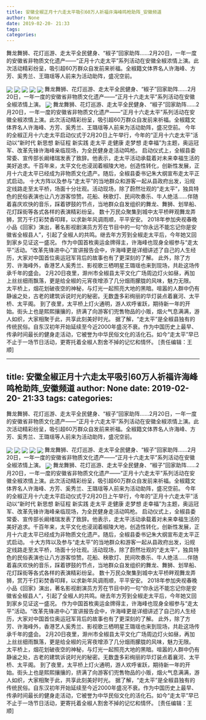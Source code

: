 ```yaml
---
title: 安徽全椒正月十六走太平吸引60万人祈福许海峰鸣枪助阵_安徽频道
author: None
date: 2019-02-20- 21:33
tags: 
categories: 
---
```

舞龙舞狮、花灯巡游、走太平全民健身、“椒子”回家助阵......2月20日，一年一度的安徽省非物质文化遗产——“正月十六走太平”系列活动在安徽全椒浓情上演。此次活动精彩纷呈，吸引超60万群众自发前来祈福。全椒籍文体界名人许海峰、方芳、奚秀兰、王璐瑶等人前来为活动助阵，盛况空前。
<!-- more -->
                
<img align="center" border="0" src="http://p0.ifengimg.com/a/2019_08/93086194c874059_size109_w640_h426.jpg" />
                
<img align="center" border="0" src="http://p0.ifengimg.com/a/2019_08/f57816d1130641a_size135_w640_h426.jpg" />
            
<img align="center" border="0" src="http://p0.ifengimg.com/a/2019_08/ab9aadb4341f660_size154_w640_h426.jpg" />
<img align="center" border="0" src="http://p3.ifengimg.com/a/2019_08/6c0e0b04cd6c756_size70_w640_h426.jpg" />
<img align="center" border="0" src="http://p2.ifengimg.com/a/2019_08/9cd6b8926b08924_size68_w640_h426.jpg" />
舞龙舞狮、花灯巡游、走太平全民健身、“椒子”回家助阵......2月20日，一年一度的安徽省非物质文化遗产——“正月十六走太平”系列活动在安徽全椒浓情上演。
<img align="center" border="0" src="http://p2.ifengimg.com/a/2016/0810/204c433878d5cf9size1_w16_h16.png" />
舞龙舞狮、花灯巡游、走太平全民健身、“椒子”回家助阵......2月20日，一年一度的安徽省非物质文化遗产——“正月十六走太平”系列活动在安徽全椒浓情上演。此次活动精彩纷呈，吸引超60万群众自发前来祈福。全椒籍文体界名人许海峰、方芳、奚秀兰、王璐瑶等人前来为活动助阵，盛况空前。
今年的全椒正月十六走太平启动仪式于2月20日上午举行，今年的“正月十六走太平”活动以“新时代 新思想 新征程 新实践 走太平 走健康 走梦想 走幸福”为主题，奥运冠军、改革先锋许海峰亲临现场，为全民健身走活动鸣枪。
启动仪式上，全椒县委常委、宣传部长阚绪瑞发表了致辞。他表示，走太平活动承载着对未来幸福生活的美好追求。千百年来，太平文化也浸润着椒陵大地，创造性转化，创新性发展，正月十六走太平已经成为非物质文化遗产。随后，全椒县委书记朱大纲宣布走太平正式启动。
十大方阵以及参与“走太平”的当地群众和游客一起从县政府出发，沿规定线路走至太平桥，场面十分壮观。活动现场，除了蔚然壮观的“走太平”，独具特色的民俗表演也让八方游客惊赞。花船、秧歌灯、民间吹奏乐、牛人绝活......伴随着喜庆欢快的音乐，踩着锣鼓的节点，当地群众自发组织的舞龙、舞狮、划旱船、花灯踩街等各式各样的表演精彩纷呈。
数十万民众聚集到城中太平桥畔观舞龙弄狮，赏万千灯彩焚香叩拜，以求新年风调雨顺，平平安安。
2018年参加央视春晚小品《回家》演出，著名影视剧演员方芳在节目中的一句“你永远不能忘记你是安徽省全椒县人”，引起了全椒人的共鸣。继去年方芳到全椒走太平后，今年她又回到家乡见证这一盛况。
作为中国首枚奥运金牌得主，许海峰也现身全椒参与“走太平”活动。“改革先锋进中心”宣讲报告会中，许海峰更是详细讲述了自己的人生经历，大家对中国首位奥运冠军背后的故事也有了更深刻的了解。
此外，除了方芳、许海峰外，香港艺人奚秀兰、影视歌三栖明星王璐瑶也来到现场，共赴这场传承千年的盛会。
2月20日夜里，滁州市全椒县太平文化广场周边灯火如昼，再加上丝丝细雨飘落，更是给全椒的元宵夜增添了几分烟雨朦胧的风味，魅力无限。
太平桥上，烟花划破夜空的神秘，与灯光一起照亮大地的黑暗。喧嚣的人群中仍有静谧之处，古老的建筑诉说时光的秘密。无数盏多彩绚丽的华灯装点着襄河、太平桥、太平阁。
到了夜里，太平桥上灯火通明，游人欢呼雀跃，期待新一年的开始。街头上也是熙熙攘攘的，挤满了向游客们兜售物品的小贩，烟火气息满满，游人如织，大家相聚于此，共享此刻美好时光。
据了解，“走太平”是全椒县独有的传统民俗。自东汉初年开始延续至今近2000年盛况不衰。作为中国历史上最早、传承时间最长的健身走活动，它被誉为中华民俗文化的活化石。如今“走太平”早已不止于一场节日活动，更寄托着全椒人割舍不掉的记忆和情怀。
[责任编辑：王顺]
            
---
title: 安徽全椒正月十六走太平吸引60万人祈福许海峰鸣枪助阵_安徽频道
author: None
date: 2019-02-20- 21:33
tags: 
categories: 
---
舞龙舞狮、花灯巡游、走太平全民健身、“椒子”回家助阵......2月20日，一年一度的安徽省非物质文化遗产——“正月十六走太平”系列活动在安徽全椒浓情上演。此次活动精彩纷呈，吸引超60万群众自发前来祈福。全椒籍文体界名人许海峰、方芳、奚秀兰、王璐瑶等人前来为活动助阵，盛况空前。
<!-- more -->
                
<img align="center" border="0" src="http://p0.ifengimg.com/a/2019_08/93086194c874059_size109_w640_h426.jpg" />
                
<img align="center" border="0" src="http://p0.ifengimg.com/a/2019_08/f57816d1130641a_size135_w640_h426.jpg" />
            
<img align="center" border="0" src="http://p0.ifengimg.com/a/2019_08/ab9aadb4341f660_size154_w640_h426.jpg" />
<img align="center" border="0" src="http://p3.ifengimg.com/a/2019_08/6c0e0b04cd6c756_size70_w640_h426.jpg" />
<img align="center" border="0" src="http://p2.ifengimg.com/a/2019_08/9cd6b8926b08924_size68_w640_h426.jpg" />
舞龙舞狮、花灯巡游、走太平全民健身、“椒子”回家助阵......2月20日，一年一度的安徽省非物质文化遗产——“正月十六走太平”系列活动在安徽全椒浓情上演。
<img align="center" border="0" src="http://p2.ifengimg.com/a/2016/0810/204c433878d5cf9size1_w16_h16.png" />
舞龙舞狮、花灯巡游、走太平全民健身、“椒子”回家助阵......2月20日，一年一度的安徽省非物质文化遗产——“正月十六走太平”系列活动在安徽全椒浓情上演。此次活动精彩纷呈，吸引超60万群众自发前来祈福。全椒籍文体界名人许海峰、方芳、奚秀兰、王璐瑶等人前来为活动助阵，盛况空前。
今年的全椒正月十六走太平启动仪式于2月20日上午举行，今年的“正月十六走太平”活动以“新时代 新思想 新征程 新实践 走太平 走健康 走梦想 走幸福”为主题，奥运冠军、改革先锋许海峰亲临现场，为全民健身走活动鸣枪。
启动仪式上，全椒县委常委、宣传部长阚绪瑞发表了致辞。他表示，走太平活动承载着对未来幸福生活的美好追求。千百年来，太平文化也浸润着椒陵大地，创造性转化，创新性发展，正月十六走太平已经成为非物质文化遗产。随后，全椒县委书记朱大纲宣布走太平正式启动。
十大方阵以及参与“走太平”的当地群众和游客一起从县政府出发，沿规定线路走至太平桥，场面十分壮观。活动现场，除了蔚然壮观的“走太平”，独具特色的民俗表演也让八方游客惊赞。花船、秧歌灯、民间吹奏乐、牛人绝活......伴随着喜庆欢快的音乐，踩着锣鼓的节点，当地群众自发组织的舞龙、舞狮、划旱船、花灯踩街等各式各样的表演精彩纷呈。
数十万民众聚集到城中太平桥畔观舞龙弄狮，赏万千灯彩焚香叩拜，以求新年风调雨顺，平平安安。
2018年参加央视春晚小品《回家》演出，著名影视剧演员方芳在节目中的一句“你永远不能忘记你是安徽省全椒县人”，引起了全椒人的共鸣。继去年方芳到全椒走太平后，今年她又回到家乡见证这一盛况。
作为中国首枚奥运金牌得主，许海峰也现身全椒参与“走太平”活动。“改革先锋进中心”宣讲报告会中，许海峰更是详细讲述了自己的人生经历，大家对中国首位奥运冠军背后的故事也有了更深刻的了解。
此外，除了方芳、许海峰外，香港艺人奚秀兰、影视歌三栖明星王璐瑶也来到现场，共赴这场传承千年的盛会。
2月20日夜里，滁州市全椒县太平文化广场周边灯火如昼，再加上丝丝细雨飘落，更是给全椒的元宵夜增添了几分烟雨朦胧的风味，魅力无限。
太平桥上，烟花划破夜空的神秘，与灯光一起照亮大地的黑暗。喧嚣的人群中仍有静谧之处，古老的建筑诉说时光的秘密。无数盏多彩绚丽的华灯装点着襄河、太平桥、太平阁。
到了夜里，太平桥上灯火通明，游人欢呼雀跃，期待新一年的开始。街头上也是熙熙攘攘的，挤满了向游客们兜售物品的小贩，烟火气息满满，游人如织，大家相聚于此，共享此刻美好时光。
据了解，“走太平”是全椒县独有的传统民俗。自东汉初年开始延续至今近2000年盛况不衰。作为中国历史上最早、传承时间最长的健身走活动，它被誉为中华民俗文化的活化石。如今“走太平”早已不止于一场节日活动，更寄托着全椒人割舍不掉的记忆和情怀。
[责任编辑：王顺]
            
